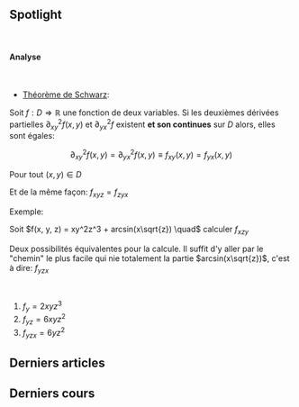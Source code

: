 

<SiteTitle />

## Spotlight

<Col proportions="6/6" vAlign="0">
<template slot="left">

<Card header="CheatSheets" max-width="270">

* [devhints.io](https://devhints.io/) TL;DR for developers
* [learnxiny.com](https://learnxinyminutes.com) Gold
* [tldrlegal.com](https://tldrlegal.com/) Legal overview
* [dodgy-blog.com](https://blog.g0tmi1k.com/2011/08/basic-linux-privilege-escalation/) Stay safe
* [toptal.com](https://www.toptal.com/developers/sorting-algorithms) Sorting comparaison

</Card>

</template>
<template slot="right">

<Card header="Tools" max-width="270">

#### Code
* [python tutor](http://www.pythontutor.com/) but not only python

<br>

#### Web
* [ninjamock](https://ninjamock.com) quick mockups

</Card>

</template>
</Col>

<br>

#### Analyse

<br>

* [Théorème de Schwarz](https://fr.wikipedia.org/wiki/Th%C3%A9or%C3%A8me_de_Schwarz): 

Soit $f:D \Rightarrow \mathbb{R}$ une fonction de deux variables. Si les deuxièmes dérivées partielles $\partial^{2}_{xy}f(x,y)$ et $\partial^{2}_{yx}f$ existent **et son continues** sur $D$ alors, elles sont égales:

$$\partial^{2}_{xy}f(x,y) = \partial^{2}_{yx}f(x,y) \equiv f_{xy}(x,y) = f_{yx}(x,y)$$

Pour tout $(x,y) \in D$

Et de la même façon: $f_{xyz} = f_{zyx}$ 

Exemple:

Soit $f(x, y, z) = xy^2z^3 + arcsin(x\sqrt{z}) \quad$ calculer $f_{xzy}$

Deux possibilités équivalentes pour la calcule. <st c="r">Il suffit d'y aller par le "chemin" le plus facile qui nie totalement la partie $arcsin(x\sqrt{z})$</st>, c'est à dire: $f_{yzx}$

<br>

1. $f_y = 2xyz^3$
2. $f_{yz} = 6xyz^2$
3. $f_{yzx} = 6yz^2$



## Derniers articles

<Posts pages='articles' />

## Derniers cours

<Posts pages='cours' />



